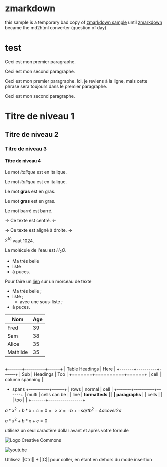 # zmarkdown

this sample is a temporary bad copy of [zmarkdown sample](https://zestedesavoir.github.io/zmarkdown/) until [zmarkdown](https://github.com/zestedesavoir/zmarkdown/) became the md2html converter (question of day)


# test


Ceci est mon premier paragraphe.

Ceci est mon second paragraphe.

Ceci est mon premier paragraphe.
Ici, je reviens à la ligne, mais cette phrase sera toujours dans le premier paragraphe.

Ceci est mon second paragraphe.

# Titre de niveau 1

## Titre de niveau 2

### Titre de niveau 3

#### Titre de niveau 4

Le mot *italique* est en italique.

Le mot _italique_ est en italique.

Le mot **gras** est en gras.

Le mot __gras__ est en gras.


Le mot ~~barré~~ est barré.

-> Ce texte est centré. <-

-> Ce texte est aligné à droite. ->

$2^10$ vaut $1024$.

La molécule de l'eau est $H_2O$.

- Ma très belle
- liste
- à puces.


Pour faire un [lien](https://wikipedia.org) sur un morceau de texte


- Ma très belle ;
- liste ;
    - avec une sous-liste ;
- à puces.


Nom     |   Age
------|-----
Fred |   39
Sam |   38
Alice  |   35
Mathilde  | 35



![]()


+-------+----------+------+
| Table Headings   | Here |
+-------+----------+------+
| Sub   | Headings | Too  |
+=======+==========+======+
| cell  | column spanning |
+ spans +----------+------+
| rows  | normal   | cell |
+-------+----------+------+
| multi | cells can be    |
| line  | **formatteds    |
|       |   paragraphs**  |
| cells |                 |
| too   |                 |
+-------+-----------------+





$a * x^2 + b * x + c = 0 => x = {-b +- sqrt{b^2 - 4ac}} over {2a}$

$a * x^2 + b * x + c = 0$

utilisez un seul caractère dollar avant et après votre formule



![Logo Creative Commons](http://mirrors.creativecommons.org/presskit/logos/cc.logo.png)

![youtube](http://www.youtube.com/watch?v=oavMtUWDBTM)

Utilisez ||Ctrl|| + ||C|| pour coller, en étant en dehors du mode insertion
